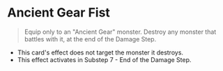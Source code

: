 # Ancient Gear Fist

> Equip only to an "Ancient Gear" monster. Destroy any monster that battles with it, at the end of the Damage Step.

*   This card's effect does not target the monster it destroys.
*   This effect activates in Substep 7 - End of the Damage Step.
